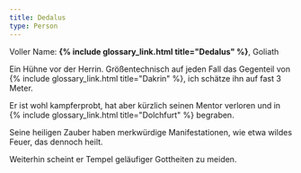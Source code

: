 ```yaml
---
title: Dedalus
type: Person
---
```


Voller Name: **{% include glossary_link.html title="Dedalus" %}**, Goliath

Ein Hühne vor der Herrin. Größentechnisch auf jeden Fall das Gegenteil von
{% include glossary_link.html title="Dakrin" %}, ich schätze ihn auf fast 3 Meter.

Er ist wohl kampferprobt, hat aber kürzlich seinen Mentor verloren und in
{% include glossary_link.html title="Dolchfurt" %} begraben.

Seine heiligen Zauber haben merkwürdige Manifestationen, wie etwa wildes
Feuer, das dennoch heilt.

Weiterhin scheint er Tempel geläufiger Gottheiten zu meiden.
